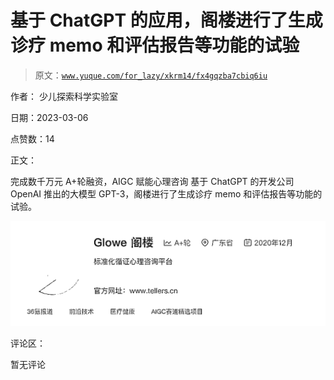 # 基于 ChatGPT 的应用，阁楼进行了生成诊疗 memo 和评估报告等功能的试验

> 原文：[`www.yuque.com/for_lazy/xkrm14/fx4gqzba7cbiq6iu`](https://www.yuque.com/for_lazy/xkrm14/fx4gqzba7cbiq6iu)

作者： 少儿探索科学实验室 

日期：2023-03-06 

点赞数：14 

正文： 

完成数千万元 A+轮融资，AIGC 赋能心理咨询 基于 ChatGPT 的开发公司 OpenAI 推出的大模型 GPT-3，阁楼进行了生成诊疗 memo 和评估报告等功能的试验。 

![](img/b2dc96ac6c7258d35428626e06712fe4.png)  

评论区： 

暂无评论 

